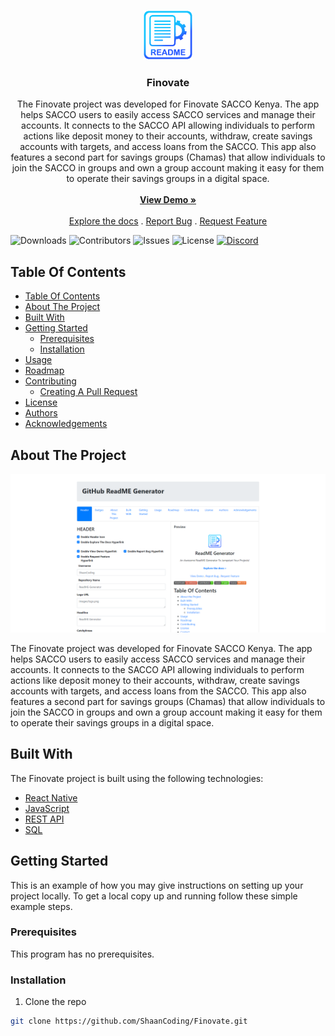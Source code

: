 <p align="center">
  <a href="https://github.com/ShaanCoding/ReadME-Generator">
    <img src="images/logo.png" alt="Logo" width="80" height="80">
  </a>

  <h3 align="center">Finovate</h3>

  <p align="center">
    The Finovate project was developed for Finovate SACCO Kenya. The app helps SACCO users to easily access SACCO services and manage their accounts. It connects to the SACCO API allowing individuals to perform actions like deposit money to their accounts, withdraw, create savings accounts with targets, and access loans from the SACCO. This app also features a second part for savings groups (Chamas) that allow individuals to join the SACCO in groups and own a group account making it easy for them to operate their savings groups in a digital space.
    <br/>
    <br/>
    <a href="https://github.com/ShaanCoding/Finovate"><strong>View Demo »</strong></a>
    <br/>
    <br/>
    <a href="https://github.com/ShaanCoding/Finovate">Explore the docs</a>
    .
    <a href="https://github.com/ShaanCoding/Finovate/issues">Report Bug</a>
    .
    <a href="https://github.com/ShaanCoding/Finovate/issues">Request Feature</a>
  </p>
</p>

![Downloads](https://img.shields.io/github/downloads/ShaanCoding/Finovate/total) ![Contributors](https://img.shields.io/github/contributors/ShaanCoding/Finovate?color=dark-green) ![Issues](https://img.shields.io/github/issues/ShaanCoding/Finovate) ![License](https://img.shields.io/github/license/ShaanCoding/Finovate) [![Discord](https://img.shields.io/discord/199663269106024449)](https://discord.gg/6Kf422a)

## Table Of Contents

- [Table Of Contents](#table-of-contents)
- [About The Project](#about-the-project)
- [Built With](#built-with)
- [Getting Started](#getting-started)
  - [Prerequisites](#prerequisites)
  - [Installation](#installation)
- [Usage](#usage)
- [Roadmap](#roadmap)
- [Contributing](#contributing)
  - [Creating A Pull Request](#creating-a-pull-request)
- [License](#license)
- [Authors](#authors)
- [Acknowledgements](#acknowledgements)

## About The Project

![Screen Shot](images/screenshot.png)

The Finovate project was developed for Finovate SACCO Kenya. The app helps SACCO users to easily access SACCO services and manage their accounts. It connects to the SACCO API allowing individuals to perform actions like deposit money to their accounts, withdraw, create savings accounts with targets, and access loans from the SACCO. This app also features a second part for savings groups (Chamas) that allow individuals to join the SACCO in groups and own a group account making it easy for them to operate their savings groups in a digital space.

## Built With

The Finovate project is built using the following technologies:

- [React Native](https://reactnative.dev/)
- [JavaScript](https://www.javascript.com/)
- [REST API](https://restfulapi.net/)
- [SQL](https://www.w3schools.com/sql/)

## Getting Started

This is an example of how you may give instructions on setting up your project locally.
To get a local copy up and running follow these simple example steps.

### Prerequisites

This program has no prerequisites.

### Installation

1. Clone the repo

```sh
git clone https://github.com/ShaanCoding/Finovate.git

